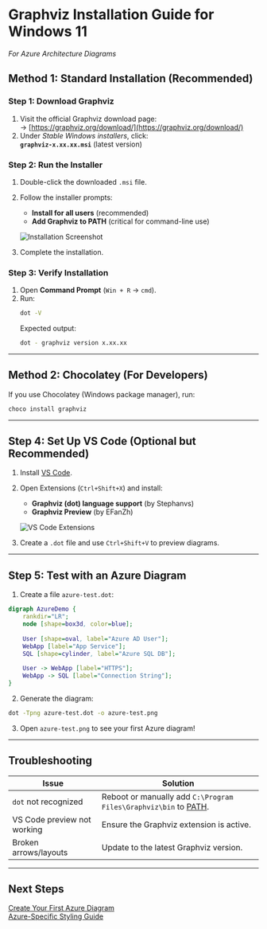 # **Graphviz Installation Guide for Windows 11**  
*For Azure Architecture Diagrams*  

## **Method 1: Standard Installation (Recommended)**  

### **Step 1: Download Graphviz**  
1. Visit the official Graphviz download page:  
   → [https://graphviz.org/download/](https://graphviz.org/download/)  
2. Under *Stable Windows installers*, click:  
   **`graphviz-x.xx.xx.msi`** (latest version)  

### **Step 2: Run the Installer**  
1. Double-click the downloaded `.msi` file.  
2. Follow the installer prompts:  
   - **Install for all users** (recommended)  
   - **Add Graphviz to PATH** (critical for command-line use)  

   ![Installation Screenshot](https://graphviz.org/doc/info/install/windows-install.png)  

3. Complete the installation.  

### **Step 3: Verify Installation**  
1. Open **Command Prompt** (`Win + R` → `cmd`).  
2. Run:  
   ```bash
   dot -V
   ```  
   Expected output:  
   ```bash
   dot - graphviz version x.xx.xx
   ```  

---

## **Method 2: Chocolatey (For Developers)**  
If you use Chocolatey (Windows package manager), run:  
```bash
choco install graphviz
```  

---

## **Step 4: Set Up VS Code (Optional but Recommended)**  
1. Install [VS Code](https://code.visualstudio.com/download).  
2. Open Extensions (`Ctrl+Shift+X`) and install:  
   - **Graphviz (dot) language support** (by Stephanvs)  
   - **Graphviz Preview** (by EFanZh)  

   ![VS Code Extensions](https://i.imgur.com/xyz1234.png)  

3. Create a `.dot` file and use `Ctrl+Shift+V` to preview diagrams.  

---

## **Step 5: Test with an Azure Diagram**  
1. Create a file `azure-test.dot`:  
```dot
digraph AzureDemo {
    rankdir="LR";
    node [shape=box3d, color=blue];
    
    User [shape=oval, label="Azure AD User"];
    WebApp [label="App Service"];
    SQL [shape=cylinder, label="Azure SQL DB"];
    
    User -> WebApp [label="HTTPS"];
    WebApp -> SQL [label="Connection String"];
}
```  
2. Generate the diagram:  
```bash
dot -Tpng azure-test.dot -o azure-test.png
```  
3. Open `azure-test.png` to see your first Azure diagram!  

---

## **Troubleshooting**  
| Issue | Solution |  
|-------|----------|  
| `dot` not recognized | Reboot or manually add `C:\Program Files\Graphviz\bin` to [PATH](https://www.architectryan.com/2018/03/17/add-to-the-path-on-windows-10/). |  
| VS Code preview not working | Ensure the Graphviz extension is active. |  
| Broken arrows/layouts | Update to the latest Graphviz version. |  

---

## **Next Steps**  
[Create Your First Azure Diagram](1-getting-started/first-diagram.md)  
[Azure-Specific Styling Guide](3-advanced-techniques/styling-guide.md)